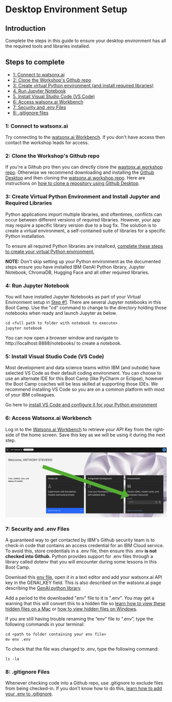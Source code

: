 # Desktop Environment Setup

## Introduction
Complete the steps in this guide to ensure your desktop environment has all the required tools and libraries installed.

## Steps to complete
- [1: Connect to watsonx.ai](#connect-to-watsonxai)
- [2: Clone the Workshop's Github repo](#clone-watsonxai-repo)
- [3: Create virtual Python environment (and install required libraries)](#virtual-environment)
- [4. Run Jupyter Notebook](#jupyter-notebook)
- [5. Install Visual Studio Code (VS Code)](#vs-code)
- [6: Access watsonx.ai Workbench](#access-watsonxai-workbench)
- [7: Security and .env Files](#environment-files)
- [8: .gitignore files](#gitignore)

### 1: Connect to watsonx.ai <a id="connect-to-watsonxai"></a>
Try connecting to the [watsonx.ai Workbench](https://workbench.res.ibm.com/).  If you don't have access then contact the workshop leads for access.

### 2: Clone the Workshop's Github repo <a id="clone-watsonxai-repo"></a>
If you're a Github pro then you can directly clone the [wastonx.ai workshop repo](https://github.ibm.com/skol-assets/bootcamp-watsonx-ai).  Otherwise we recommend downloading and installing the [Github Desktop](https://desktop.github.com/) and then cloning the [watsonx.ai workshop repo](https://github.ibm.com/skol-assets/bootcamp-watsonx-ai). Here are instructions on [how to clone a repository using Github Desktop](https://docs.github.com/en/desktop/contributing-and-collaborating-using-github-desktop/adding-and-cloning-repositories/cloning-a-repository-from-github-to-github-desktop).

### 3: Create Virtual Python Environment and Install Jupyter and Required Libraries <a id="virtual-environment"></a>
Python applications import multiple libraries, and oftentimes, conflicts can occur between different versions of required libraries.  However, your app may require a specific library version due to a bug fix.  The solution is to create a virtual environment, a self-contained suite of libraries for a specific Python installation.

To ensure all required Python libraries are installced, [complete these steps to create your virtual Python environment.](create-virtual-python-environment.md)

**NOTE:** Don't skip setting up your Python environment as the documented steps ensure you have installed IBM GenAI Python library, Jupyter Notebook, ChromaDB, Hugging Face and all other required libraries.

### 4: Run Jupyter Notebook <a id="jupyter-notebook"></a>
You will have installed Jupyter Notebooks as part of your Virtual Environment setup in [Step #1](create-virtual-python-environment.md). There are several Jupyter notebooks in this Boot Camp.  Use the "cd" command to change to the directory holding those notebooks when ready and launch Jupyter as below.
```
cd <full path to folder with notebook to execute>
jupyter notebook
```
You can now open a browser window and navigate to http://localhost:8888/notebooks/ to create a notebook.

### 5: Install Visual Studio Code (VS Code) <a id="vs-code"></a>
Most development and data science teams within IBM (and outside) have selected VS Code as their default coding environment.  You can choose to use an alternate IDE for this Boot Camp (like PyCharm or Eclipse), however the Boot Camp coaches will be less skilled at supporting those IDEs.  We recommend installing VS Code so you are on a common platform with most of your IBM colleagues.

Go here to [install VS Code and configure it for your Python environment](vs-code.md)

### 6: Access Watsonx.ai Workbench <a id="access-watsonxai-workbench"></a>
Log in to the [Watsonx.ai Workbench](https://workbench.res.ibm.com/) to retrieve your API Key from the right-side of the home screen.  Save this key as we will be using it during the next step.  

<p align="center">
  <img src="./images/watsonxai-api-key.png" width="600"/>
</p>

### 7: Security and .env Files<a id="environment-files"></a>
A guaranteed way to get contacted by IBM's Github security team is to check-in code that contains an access credential for an IBM Cloud service.  To avoid this, store credentials in a .env file, then ensure this .env **is not checked into Github.**  Python provides support for .env files through a library called dotenv that you will encounter during some lessons in this Boot Camp.

Download this [env file](./env), open it in a text editor and add your watsonx.ai API key in the GENAI_KEY field. This is also described on the watsonx.ai page describing the [GenAI python library](https://workbench.res.ibm.com/docs/ibm-generative-ai).

Add a period to the downloaded "env" file to it is ".env".  You may get a warning that this will convert this to a hidden file so [learn how to view these hidden files on a Mac](https://www.macworld.com/article/671158/how-to-show-hidden-files-on-a-mac.html) or [how to view hidden files on Windows](https://support.microsoft.com/en-us/windows/view-hidden-files-and-folders-in-windows-97fbc472-c603-9d90-91d0-1166d1d9f4b5).

If you are still having trouble renaming the “env” file to “.env”, type the following commands in your terminal:
```
cd <path to folder containing your env file>
mv env .env
```
To check that the file was changed to .env, type the following command: 
```
ls -la 
```

### 8: .gitignore Files <a id="gitignore"></a>
Whenever checking code into a Github repo, use .gitignore to exclude files from being checked-in.  If you don't know how to do this, [learn how to add your .env to .gitignore](https://salferrarello.com/add-env-to-gitignore/).
